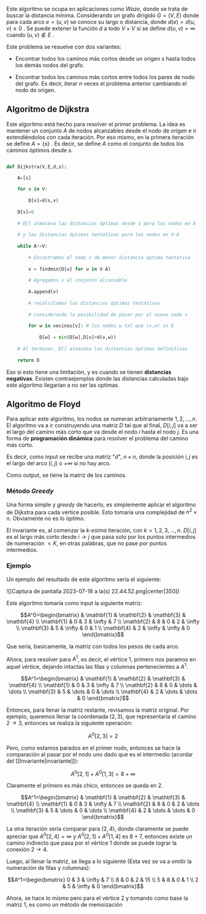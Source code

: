 
Este algoritmo se ocupa en aplicaciones como *Waze*, donde se trata de buscar la distancia mínima. Considerando un grafo dirigido $G=(V,E)$ donde para cada arco $e=(u,v)$ se conoce su largo o distancia, donde $d(e)=d(u,v)\geq 0$ . Se puede extener la función $d$ a todo $V\times V$ si se define $d(u,v)=\infty$ cuando $(u,v)\notin E$ .

Este problema se resuelve con dos variantes: 

- Encontrar todos los caminos más cortos desde un origen $s$ hasta todos los demás nodos del grafo. 

- Encontrar todos los caminos más cortos entre todos los pares de nodo del grafo. Es decir, iterar $n$ veces el problema anterior cambiando el nodo de origen. 

## Algoritmo de Dijkstra 

Este algoritmo está hecho para resolver el primer problema. La idea es mantener un conjunto $A$ de nodos alcanzables desde el nodo de origen e ir extendiéndolos con cada iteración. Por eso mismo, en la primera iteración se define $A=\lbrace s\rbrace$ . Es decir, se define $A$ como el conjunto de todos los cáminos óptimos desde $s$. 

```python 

def Dijkstra(V,E,d,s):

	A=[s]
	
	for v in V:
	
		D[v]=d(s,v)
	
	D[s]=0
	
	# D[] almacena las distancias óptimas desde s para los nodos en A
	
	# y las distancias óptimas tentativas para los nodos en V-A
	
	while A!=V:
	
		# Encontramos el nodo v de menor distancia óptima tentativa
		
		v = findmin(D[u] for u in V-A)
		
		# Agregamos v al conjunto alcanzable
		
		A.append(v)
		
		# recalculamos las distancias óptimas tentativas
		
		# considerando la posibilidad de pasar por el nuevo nodo v
		
		for w in vecinos[v]: # los nodos w tal que (v,w) in E
		
			D[w] = min(D[w],D[v]+d(v,w))
		
	# Al terminar, D[] almacena las distancias óptimas definitivas
	
	return D
```
Eso si esto tiene una limitación, y es cuando se tienen **distancias negativas**. Existen contraejemplos donde las distancias calculadas bajo este algoritmo llegarían a no ser las optimas. 

## Algoritmo de Floyd 

Para aplicar este algoritmo, los nodos se numeran arbitrariamente $1,2,\dots,n$. El algoritmo va a ir construyendo una matriz $D$ tal que al final, $D[i,j]$ va a ser el largo del camino más corto que va desde el nodo $i$ hasta el nodo $j$. Es una forma de **programación dinámica** para resolver el problema del camino más corto. 

Es decir, como input se recibe una matriz "$d$",  $n\times n$, donde la posición $i,j$ es el largo del arco $(i,j)$ o $+\infty$ si no hay arco. 

Como output, se tiene la matriz de los caminos. 

### Método *Greedy* 

Una forma simple y *greedy* de hacerlo, es simplemente aplicar el algoritmo de Dijkstra para cada vértice posible. Esto tomaría una complejidad de $n^{2}\times n$. Obviamente no es lo óptimo. 

El invariante es, al comenzar la *k-esima* iteración, con $k=1,2,3,\dots,n$. $D[i,j]$ es el largo más corto desde $i\to j$ que pasa solo por los puntos intermedios de numeración $<K$, en otras palabras, que no pase por puntos intermedios.  


### Ejemplo 

Un ejemplo del resultado de este algoritmo sería el siguiente: 

![[Captura de pantalla 2023-07-18 a la(s) 22.44.52.png|center|350]]


Este algoritmo tomaría como input la siguiente matriz: 

$$A^0=\begin{bmatrix}
 & \mathbf{1} & \mathbf{2} & \mathbf{3} & \mathbf{4} \\
\mathbf{1} & 0 & 3 & \infty & 7 \\
\mathbf{2} & 8 & 0 & 2 & \infty \\
\mathbf{3} & 5 & \infty & 0 & 1 \\
\mathbf{4} & 2 & \infty & \infty & 0
\end{bmatrix}$$

Que sería, basicamente, la matriz con todos los pesos de cada arco. 

Ahora, para resolver para $A^1$, es decir, el vértice $1$, primero nos paramos en aquel vértice, dejando intactas las filas y columnas pertenecientes a $A^1$. 

$$A^1=\begin{bmatrix}
 & \mathbf{1} & \mathbf{2} & \mathbf{3} & \mathbf{4} \\
\mathbf{1} & 0 & 3 & \infty & 7 \\
\mathbf{2} & 8 & 0 & \dots & \dots \\
\mathbf{3} & 5 & \dots & 0 & \dots \\
\mathbf{4} & 2 & \dots & \dots & 0
\end{bmatrix}$$


Entonces, para llenar la matriz restante, revisamos la matriz original. Por ejemplo, queremos llenar la coordenada $(2,3)$, que representaría el camino $2\to 3$, entonces se realiza la siguiente operación: 

$$A^0[2,3]=2$$

Pero, como estamos parados en el primer nodo, entonces se hace la comparación al pasar por el nodo uno dado que es el intermedio (acordar del [[Invariante|invariante]]): 

$$A^0[2,1]+A^0[1,3]=8+\infty$$

Claramente el primero es más chico, entonces se queda en $2$. 

$$A^1=\begin{bmatrix}
 & \mathbf{1} & \mathbf{2} & \mathbf{3} & \mathbf{4} \\
\mathbf{1} & 0 & 3 & \infty & 7 \\
\mathbf{2} & 8 & 0 & 2 & \dots \\
\mathbf{3} & 5 & \dots & 0 & \dots \\
\mathbf{4} & 2 & \dots & \dots & 0
\end{bmatrix}$$

La otra iteración sería comparar para $(2,4)$, donde claramente se puede apreciar que $A^0[2,4]=\infty$ y $A^0[2,1]+A^0[1,4]$ es $8+7$, entonces existe un camino indirecto que pasa por el vértice $1$ donde se puede lograr la conexión $2\to4$. 

Luego, al llenar la matriz, se llega a lo siguiente (Esta vez se va a omitir la numeración de filas y columnas): 

$$A^1=\begin{bmatrix}
0 & 3 & \infty & 7 \\
8 & 0 & 2 & 15 \\
5 & 8 & 0 & 1 \\
2 & 5 & \infty & 0
\end{bmatrix}$$

Ahora, se hace lo mismo pero para el vértice $2$ y tomando como base la matriz $1$, es como un método de memoización 